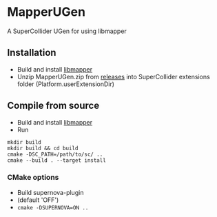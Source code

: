 # MapperUGen
A SuperCollider UGen for using libmapper

## Installation
* Build and install [libmapper](https://github.com/libmapper/libmapper)
* Unzip MapperUGen.zip from [releases](https://github.com/mathiasbredholt/MapperUGen) into SuperCollider extensions folder (Platform.userExtensionDir)

## Compile from source
* Build and install [libmapper](https://github.com/libmapper/libmapper)
* Run
```
mkdir build
mkdir build && cd build
cmake -DSC_PATH=/path/to/sc/ ..
cmake --build . --target install
```

### CMake options
* Build supernova-plugin
* (default 'OFF')
* ```cmake -DSUPERNOVA=ON ..```